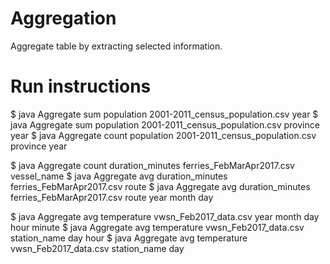 # Aggregation
Aggregate table by extracting selected information.

# Run instructions
$ java Aggregate sum population 2001-2011_census_population.csv year
$ java Aggregate sum population 2001-2011_census_population.csv province year
$ java Aggregate count population 2001-2011_census_population.csv province year

$ java Aggregate count duration_minutes ferries_FebMarApr2017.csv vessel_name
$ java Aggregate avg duration_minutes ferries_FebMarApr2017.csv route
$ java Aggregate avg duration_minutes ferries_FebMarApr2017.csv route year month day

$ java Aggregate avg temperature vwsn_Feb2017_data.csv year month day hour minute
$ java Aggregate avg temperature vwsn_Feb2017_data.csv station_name day hour
$ java Aggregate avg temperature vwsn_Feb2017_data.csv station_name day
